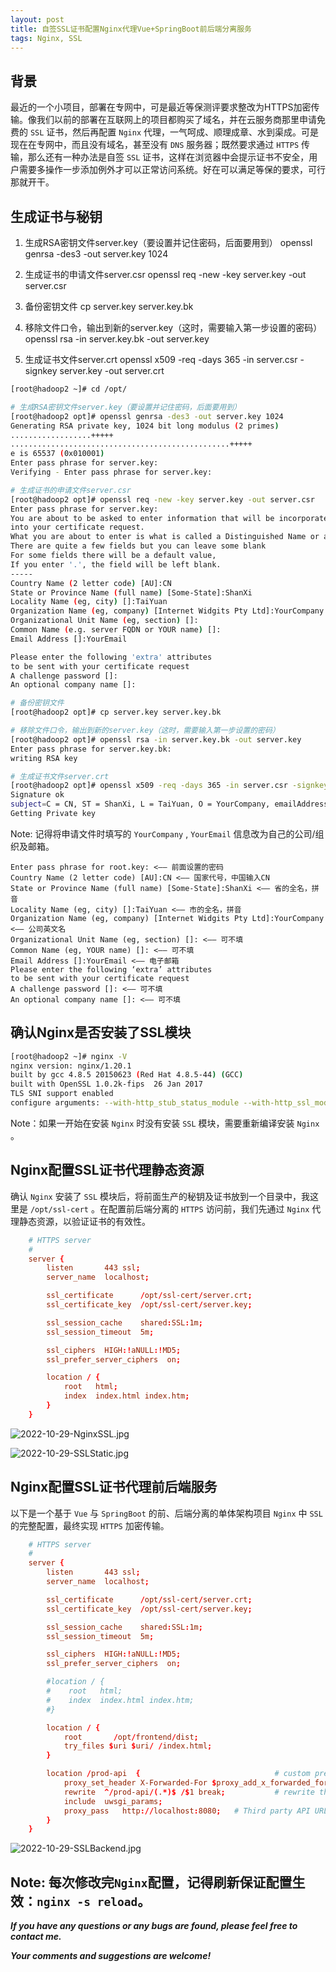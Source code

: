 ```yaml
---
layout: post
title: 自签SSL证书配置Nginx代理Vue+SpringBoot前后端分离服务
tags: Nginx, SSL
---
```


## 背景

最近的一个小项目，部署在专网中，可是最近等保测评要求整改为HTTPS加密传输。像我们以前的部署在互联网上的项目都购买了域名，并在云服务商那里申请免费的 `SSL` 证书，然后再配置 `Nginx` 代理，一气呵成、顺理成章、水到渠成。可是现在在专网中，而且没有域名，甚至没有 `DNS` 服务器；既然要求通过 `HTTPS` 传输，那么还有一种办法是自签 `SSL` 证书，这样在浏览器中会提示证书不安全，用户需要多操作一步添加例外才可以正常访问系统。好在可以满足等保的要求，可行那就开干。

## 生成证书与秘钥

1. 生成RSA密钥文件server.key（要设置并记住密码，后面要用到）
openssl genrsa -des3 -out server.key 1024

2. 生成证书的申请文件server.csr
openssl req -new -key server.key -out server.csr

3. 备份密钥文件
cp server.key server.key.bk

4. 移除文件口令，输出到新的server.key（这时，需要输入第一步设置的密码）
openssl rsa -in server.key.bk -out server.key

5. 生成证书文件server.crt
openssl x509 -req -days 365 -in server.csr -signkey server.key -out server.crt

```bash
[root@hadoop2 ~]# cd /opt/

# 生成RSA密钥文件server.key（要设置并记住密码，后面要用到）
[root@hadoop2 opt]# openssl genrsa -des3 -out server.key 1024
Generating RSA private key, 1024 bit long modulus (2 primes)
..................+++++
.................................................+++++
e is 65537 (0x010001)
Enter pass phrase for server.key:
Verifying - Enter pass phrase for server.key:

# 生成证书的申请文件server.csr
[root@hadoop2 opt]# openssl req -new -key server.key -out server.csr
Enter pass phrase for server.key:
You are about to be asked to enter information that will be incorporated
into your certificate request.
What you are about to enter is what is called a Distinguished Name or a DN.
There are quite a few fields but you can leave some blank
For some fields there will be a default value,
If you enter '.', the field will be left blank.
-----
Country Name (2 letter code) [AU]:CN
State or Province Name (full name) [Some-State]:ShanXi
Locality Name (eg, city) []:TaiYuan
Organization Name (eg, company) [Internet Widgits Pty Ltd]:YourCompany
Organizational Unit Name (eg, section) []:
Common Name (e.g. server FQDN or YOUR name) []:
Email Address []:YourEmail

Please enter the following 'extra' attributes
to be sent with your certificate request
A challenge password []:
An optional company name []:

# 备份密钥文件
[root@hadoop2 opt]# cp server.key server.key.bk

# 移除文件口令，输出到新的server.key（这时，需要输入第一步设置的密码）
[root@hadoop2 opt]# openssl rsa -in server.key.bk -out server.key
Enter pass phrase for server.key.bk:
writing RSA key

# 生成证书文件server.crt
[root@hadoop2 opt]# openssl x509 -req -days 365 -in server.csr -signkey server.key -out server.crt
Signature ok
subject=C = CN, ST = ShanXi, L = TaiYuan, O = YourCompany, emailAddress = YourEmail
Getting Private key
```

Note: 记得将申请文件时填写的 `YourCompany` , `YourEmail` 信息改为自己的公司/组织及邮箱。

```
Enter pass phrase for root.key: <—— 前面设置的密码
Country Name (2 letter code) [AU]:CN <—— 国家代号，中国输入CN
State or Province Name (full name) [Some-State]:ShanXi <—— 省的全名，拼音
Locality Name (eg, city) []:TaiYuan <—— 市的全名，拼音
Organization Name (eg, company) [Internet Widgits Pty Ltd]:YourCompany <—— 公司英文名
Organizational Unit Name (eg, section) []: <—— 可不填
Common Name (eg, YOUR name) []: <—— 可不填
Email Address []:YourEmail <—— 电子邮箱
Please enter the following ‘extra’ attributes
to be sent with your certificate request
A challenge password []: <—— 可不填
An optional company name []: <—— 可不填
```

## 确认Nginx是否安装了SSL模块

```bash
[root@hadoop2 ~]# nginx -V
nginx version: nginx/1.20.1
built by gcc 4.8.5 20150623 (Red Hat 4.8.5-44) (GCC) 
built with OpenSSL 1.0.2k-fips  26 Jan 2017
TLS SNI support enabled
configure arguments: --with-http_stub_status_module --with-http_ssl_module
```

Note：如果一开始在安装 `Nginx` 时没有安装 `SSL` 模块，需要重新编译安装 `Nginx` 。

## Nginx配置SSL证书代理静态资源

确认 `Nginx` 安装了 `SSL` 模块后，将前面生产的秘钥及证书放到一个目录中，我这里是 `/opt/ssl-cert` 。在配置前后端分离的 `HTTPS` 访问前，我们先通过 `Nginx` 代理静态资源，以验证证书的有效性。

```conf
    # HTTPS server
    #
    server {
        listen       443 ssl;
        server_name  localhost;

        ssl_certificate      /opt/ssl-cert/server.crt;
        ssl_certificate_key  /opt/ssl-cert/server.key;

        ssl_session_cache    shared:SSL:1m;
        ssl_session_timeout  5m;

        ssl_ciphers  HIGH:!aNULL:!MD5;
        ssl_prefer_server_ciphers  on;

        location / {
            root   html;
            index  index.html index.htm;
        }
    }
```

![2022-10-29-NginxSSL.jpg](https://github.com/heartsuit/heartsuit.github.io/raw/master/pictures/2022-10-29-NginxSSL.jpg)

![2022-10-29-SSLStatic.jpg](https://github.com/heartsuit/heartsuit.github.io/raw/master/pictures/2022-10-29-SSLStatic.jpg)

## Nginx配置SSL证书代理前后端服务

以下是一个基于 `Vue` 与 `SpringBoot` 的前、后端分离的单体架构项目 `Nginx` 中 `SSL` 的完整配置，最终实现 `HTTPS` 加密传输。

```conf
    # HTTPS server
    #
    server {
        listen       443 ssl;
        server_name  localhost;

        ssl_certificate      /opt/ssl-cert/server.crt;
        ssl_certificate_key  /opt/ssl-cert/server.key;

        ssl_session_cache    shared:SSL:1m;
        ssl_session_timeout  5m;

        ssl_ciphers  HIGH:!aNULL:!MD5;
        ssl_prefer_server_ciphers  on;

        #location / {
        #    root   html;
        #    index  index.html index.htm;
        #}

        location / {
            root       /opt/frontend/dist;
            try_files $uri $uri/ /index.html;
        }

        location /prod-api  {                              # custom prefix: third party API
            proxy_set_header X-Forwarded-For $proxy_add_x_forwarded_for;
            rewrite  ^/prod-api/(.*)$ /$1 break;           # rewrite the URL and redirect
            include  uwsgi_params;
            proxy_pass   http://localhost:8080;   # Third party API URL
        }
    }
```

![2022-10-29-SSLBackend.jpg](https://github.com/heartsuit/heartsuit.github.io/raw/master/pictures/2022-10-29-SSLBackend.jpg)

Note: 每次修改完`Nginx`配置，记得刷新保证配置生效：`nginx -s reload`。
---

***If you have any questions or any bugs are found, please feel free to contact me.***

***Your comments and suggestions are welcome!***
